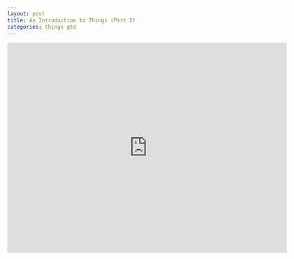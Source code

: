 ```yaml
---
layout: post
title: An Introduction to Things (Part 2)
categories: things gtd
---
```


<iframe width="640" height="480" src="http://www.youtube.com/embed/VqX0I1NEblo" frameborder="0" allowfullscreen></iframe>
